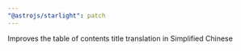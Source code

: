 ```yaml
---
"@astrojs/starlight": patch
---
```


Improves the table of contents title translation in Simplified Chinese
